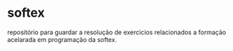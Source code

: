 # softex
repositório para guardar a resolução de exercicios relacionados a formação acelarada em programação da softex.
